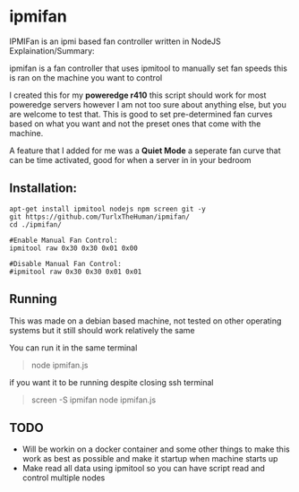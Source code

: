 # ipmifan
IPMIFan is an ipmi based fan controller written in NodeJS
Explaination/Summary:

ipmifan is a fan controller that uses ipmitool to manually set fan speeds
this is ran on the machine you want to control



I created this for my __poweredge r410__ this script should work for most poweredge servers however I am not too sure about anything else, but you are welcome to test that. This is good to set pre-determined fan curves based on what you want and not the preset ones that come with the machine.

A feature that I added for me was a __Quiet Mode__ a seperate fan curve that can be time activated, good for when a server in in your bedroom



Installation:
------------
```
apt-get install ipmitool nodejs npm screen git -y
git https://github.com/TurlxTheHuman/ipmifan/
cd ./ipmifan/

#Enable Manual Fan Control:
ipmitool raw 0x30 0x30 0x01 0x00

#Disable Manual Fan Control:
#ipmitool raw 0x30 0x30 0x01 0x01

```

Running
------------
This was made on a debian based machine, not tested on other operating systems but it still should work relatively the same

You can run it in the same terminal
> node ipmifan.js 

if you want it to be running despite closing ssh terminal
> screen -S ipmifan node ipmifan.js


TODO
--------------
- Will be workin on a docker container and some other things to make this work as best as possible and make it startup when machine starts up
- Make read all data using ipmitool so you can have script read and control multiple nodes
